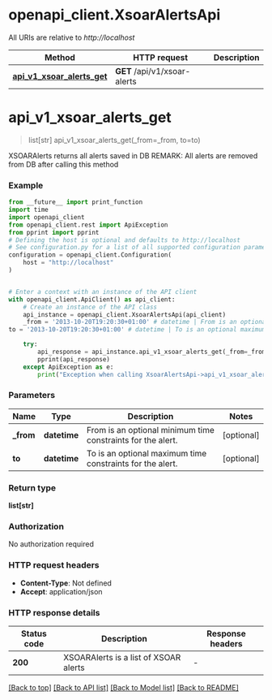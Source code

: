 # openapi_client.XsoarAlertsApi

All URIs are relative to *http://localhost*

Method | HTTP request | Description
------------- | ------------- | -------------
[**api_v1_xsoar_alerts_get**](XsoarAlertsApi.md#api_v1_xsoar_alerts_get) | **GET** /api/v1/xsoar-alerts | 


# **api_v1_xsoar_alerts_get**
> list[str] api_v1_xsoar_alerts_get(_from=_from, to=to)



XSOARAlerts returns all alerts saved in DB REMARK: All alerts are removed from DB after calling this method 

### Example

```python
from __future__ import print_function
import time
import openapi_client
from openapi_client.rest import ApiException
from pprint import pprint
# Defining the host is optional and defaults to http://localhost
# See configuration.py for a list of all supported configuration parameters.
configuration = openapi_client.Configuration(
    host = "http://localhost"
)


# Enter a context with an instance of the API client
with openapi_client.ApiClient() as api_client:
    # Create an instance of the API class
    api_instance = openapi_client.XsoarAlertsApi(api_client)
    _from = '2013-10-20T19:20:30+01:00' # datetime | From is an optional minimum time constraints for the alert.  (optional)
to = '2013-10-20T19:20:30+01:00' # datetime | To is an optional maximum time constraints for the alert.  (optional)

    try:
        api_response = api_instance.api_v1_xsoar_alerts_get(_from=_from, to=to)
        pprint(api_response)
    except ApiException as e:
        print("Exception when calling XsoarAlertsApi->api_v1_xsoar_alerts_get: %s\n" % e)
```

### Parameters

Name | Type | Description  | Notes
------------- | ------------- | ------------- | -------------
 **_from** | **datetime**| From is an optional minimum time constraints for the alert.  | [optional] 
 **to** | **datetime**| To is an optional maximum time constraints for the alert.  | [optional] 

### Return type

**list[str]**

### Authorization

No authorization required

### HTTP request headers

 - **Content-Type**: Not defined
 - **Accept**: application/json

### HTTP response details
| Status code | Description | Response headers |
|-------------|-------------|------------------|
**200** | XSOARAlerts is a list of XSOAR alerts |  -  |

[[Back to top]](#) [[Back to API list]](../README.md#documentation-for-api-endpoints) [[Back to Model list]](../README.md#documentation-for-models) [[Back to README]](../README.md)

